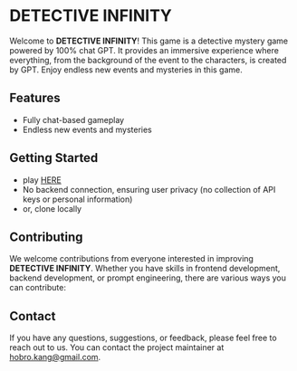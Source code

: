 # DETECTIVE INFINITY

Welcome to **DETECTIVE INFINITY**! This game is a detective mystery game powered by 100% chat GPT. It provides an immersive experience where everything, from the background of the event to the characters, is created by GPT. Enjoy endless new events and mysteries in this game.

## Features

- Fully chat-based gameplay
- Endless new events and mysteries

## Getting Started

- play [HERE](https://kanghohyeong.github.io/detective-infinity)
- No backend connection, ensuring user privacy (no collection of API keys or personal information)
- or, clone locally

## Contributing

We welcome contributions from everyone interested in improving **DETECTIVE INFINITY**. Whether you have skills in frontend development, backend development, or prompt engineering, there are various ways you can contribute:

## Contact

If you have any questions, suggestions, or feedback, please feel free to reach out to us. You can contact the project maintainer at [hobro.kang@gmail.com](mailto:hobro.kang@gmail.com).
